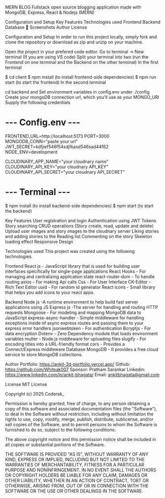 MERN BLOG
Fullstack open source blogging application made with MongoDB, Express, React & Nodejs (MERN)

Configuration and Setup
Key Features
Technologies used
  Frontend
  Backend
  Database
  📸 Screenshots
  Author
  License
  
Configuration and Setup
In order to run this project locally, simply fork and clone the repository or download as zip and unzip on your machine.

Open the project in your prefered code editor.
Go to terminal -> New terminal (If you are using VS code)
Split your terminal into two (run the Frontend on one terminal and the Backend on the other terminal)
In the first terminal

$ cd client
$ npm install (to install frontend-side dependencies)
$ npm run  start (to start the frontend)
In the second terminal

cd backend and Set environment variables in config.env under ./config
Create your mongoDB connection url, which you'll use as your MONGO_URI
Supply the following credentials
#  ---  Config.env  ---

FRONTEND_URL=http://localhost:5173
PORT=3000
MONGODB_CONN="paste your url"
JWT_SECRET=kdfjief546f54sdjfkasd546sad44f62
NODE_ENV=development

CLOUDINARY_APP_NAME="your cloudnary name"
CLOUDINARY_API_KEY="your cloudnary API_KEY"
CLOUDINARY_API_SECRET="your cloudnary API_SECRET"

# --- Terminal ---

$ npm install (to install backend-side dependencies)
$ npm start (to start the backend)

Key Features
User registration and login
Authentication using JWT Tokens
Story searching
CRUD operations (Story create, read, update and delete)
Upload user ımages and story ımages to the cloudnary server
Liking stories and adding stories to the Reading list
Commenting on the story
Skeleton loading effect
Responsive Design

Technologies used
This project was created using the following technologies.

Frontend
React js - JavaScript library that is used for building user interfaces specifically for single-page applications
React Hooks - For managing and centralizing application state
react-router-dom - To handle routing
axios - For making Api calls
Css - For User Interface
CK-Editor - Rich Text Editor
uuid - For random id generator
React icons - Small library that helps you add icons to your react apps.

Backend
Node js -A runtime environment to help build fast server applications using JS
Express js -The server for handling and routing HTTP requests
Mongoose - For modeling and mapping MongoDB data to JavaScript
express-async-handler - Simple middleware for handling exceptions inside of async express routes and passing them to your express error handlers
jsonwebtoken - For authentication
Bcryptjs - For data encryption
Dotenv - Zero Dependency module that loads environment variables
multer - Node.js middleware for uploading files
slugify - For encoding titles into a URL-friendly format
cors - Provides a Connect/Express middleware
Database
MongoDB - It provides a free cloud service to store MongoDB collections.

Author
Portfolio: https://ankit-3d-portfolio.vercel.app/
Github: https://github.com/Whiteak007
Sponsor: Pratham Sarankar
Linkedin: https://www.linkedin.com/in/ankit-bhagata/
Email: ankitbhagata@gmail.com

License
MIT License

Copyright (c) 2025 Coderak_

Permission is hereby granted, free of charge, to any person obtaining a copy of this software and associated documentation files (the "Software"), to deal in the Software without restriction, including without limitation the rights to use, copy, modify, merge, publish, distribute, sublicense, and/or sell copies of the Software, and to permit persons to whom the Software is furnished to do so, subject to the following conditions:

The above copyright notice and this permission notice shall be included in all copies or substantial portions of the Software.

THE SOFTWARE IS PROVIDED "AS IS", WITHOUT WARRANTY OF ANY KIND, EXPRESS OR IMPLIED, INCLUDING BUT NOT LIMITED TO THE WARRANTIES OF MERCHANTABILITY, FITNESS FOR A PARTICULAR PURPOSE AND NONINFRINGEMENT. IN NO EVENT SHALL THE AUTHORS OR COPYRIGHT HOLDERS BE LIABLE FOR ANY CLAIM, DAMAGES OR OTHER LIABILITY, WHETHER IN AN ACTION OF CONTRACT, TORT OR OTHERWISE, ARISING FROM, OUT OF OR IN CONNECTION WITH THE SOFTWARE OR THE USE OR OTHER DEALINGS IN THE SOFTWARE.
